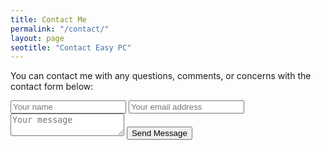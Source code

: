 ```yaml
---
title: Contact Me 
permalink: "/contact/"
layout: page
seotitle: "Contact Easy PC" 
---
```

You can contact me with any questions, comments, or concerns with the contact form below: 

<div class="well">
<div class="contact">
 <form action="//formspree.io/jacob@easypc.io" method="POST">
      <input type="text" class="contact-email contact-field" placeholder="Your name" name="name">
      <input type="email" class="contact-replyto contact-field" placeholder="Your email address" name="_replyto">
      <textarea type="message" class="contact-message contact-field" placeholder="Your message" name="message"></textarea>
      <input class="open-sans-font-b" type="submit" value="Send Message">
 </form> 
</div>
</div>

